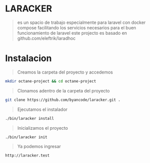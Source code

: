 # LARACKER

> es un spacio de trabajo especialmente para laravel con docker compose
> facilitando los servicios necesarios para el buen funcionamiento de laravel
> este projecto es basado en github.com/eleftrik/laradhoc

# Instalacion

> Creamos la carpeta del proyecto y accedemos

```bash
mkdir octane-project && cd octane-project
```

> Clonamos adentro de la carpeta del proyecto

```bash
git clone https://github.com/byancode/laracker.git .
```

> Ejecutamos el instalador

```bash
./bin/laracker install
```

> Inicializamos el proyecto

```bash
./bin/laracker init
```

> Ya podemos ingresar

```http
http://laracker.test
```
